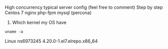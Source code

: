 High concurrency typical server config
(feel free to comment)
Step by step
Centos 7
nginx
php-fpm
mysql (percona)


1. Which kernel my OS have

`uname -a`

Linux ns6973245 4.20.0-1.el7.elrepo.x86_64
